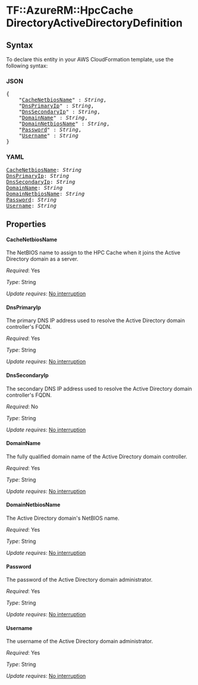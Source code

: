 # TF::AzureRM::HpcCache DirectoryActiveDirectoryDefinition

## Syntax

To declare this entity in your AWS CloudFormation template, use the following syntax:

### JSON

<pre>
{
    "<a href="#cachenetbiosname" title="CacheNetbiosName">CacheNetbiosName</a>" : <i>String</i>,
    "<a href="#dnsprimaryip" title="DnsPrimaryIp">DnsPrimaryIp</a>" : <i>String</i>,
    "<a href="#dnssecondaryip" title="DnsSecondaryIp">DnsSecondaryIp</a>" : <i>String</i>,
    "<a href="#domainname" title="DomainName">DomainName</a>" : <i>String</i>,
    "<a href="#domainnetbiosname" title="DomainNetbiosName">DomainNetbiosName</a>" : <i>String</i>,
    "<a href="#password" title="Password">Password</a>" : <i>String</i>,
    "<a href="#username" title="Username">Username</a>" : <i>String</i>
}
</pre>

### YAML

<pre>
<a href="#cachenetbiosname" title="CacheNetbiosName">CacheNetbiosName</a>: <i>String</i>
<a href="#dnsprimaryip" title="DnsPrimaryIp">DnsPrimaryIp</a>: <i>String</i>
<a href="#dnssecondaryip" title="DnsSecondaryIp">DnsSecondaryIp</a>: <i>String</i>
<a href="#domainname" title="DomainName">DomainName</a>: <i>String</i>
<a href="#domainnetbiosname" title="DomainNetbiosName">DomainNetbiosName</a>: <i>String</i>
<a href="#password" title="Password">Password</a>: <i>String</i>
<a href="#username" title="Username">Username</a>: <i>String</i>
</pre>

## Properties

#### CacheNetbiosName

The NetBIOS name to assign to the HPC Cache when it joins the Active Directory domain as a server.

_Required_: Yes

_Type_: String

_Update requires_: [No interruption](https://docs.aws.amazon.com/AWSCloudFormation/latest/UserGuide/using-cfn-updating-stacks-update-behaviors.html#update-no-interrupt)

#### DnsPrimaryIp

The primary DNS IP address used to resolve the Active Directory domain controller's FQDN.

_Required_: Yes

_Type_: String

_Update requires_: [No interruption](https://docs.aws.amazon.com/AWSCloudFormation/latest/UserGuide/using-cfn-updating-stacks-update-behaviors.html#update-no-interrupt)

#### DnsSecondaryIp

The secondary DNS IP address used to resolve the Active Directory domain controller's FQDN.

_Required_: No

_Type_: String

_Update requires_: [No interruption](https://docs.aws.amazon.com/AWSCloudFormation/latest/UserGuide/using-cfn-updating-stacks-update-behaviors.html#update-no-interrupt)

#### DomainName

The fully qualified domain name of the Active Directory domain controller.

_Required_: Yes

_Type_: String

_Update requires_: [No interruption](https://docs.aws.amazon.com/AWSCloudFormation/latest/UserGuide/using-cfn-updating-stacks-update-behaviors.html#update-no-interrupt)

#### DomainNetbiosName

The Active Directory domain's NetBIOS name.

_Required_: Yes

_Type_: String

_Update requires_: [No interruption](https://docs.aws.amazon.com/AWSCloudFormation/latest/UserGuide/using-cfn-updating-stacks-update-behaviors.html#update-no-interrupt)

#### Password

The password of the Active Directory domain administrator.

_Required_: Yes

_Type_: String

_Update requires_: [No interruption](https://docs.aws.amazon.com/AWSCloudFormation/latest/UserGuide/using-cfn-updating-stacks-update-behaviors.html#update-no-interrupt)

#### Username

The username of the Active Directory domain administrator.

_Required_: Yes

_Type_: String

_Update requires_: [No interruption](https://docs.aws.amazon.com/AWSCloudFormation/latest/UserGuide/using-cfn-updating-stacks-update-behaviors.html#update-no-interrupt)

